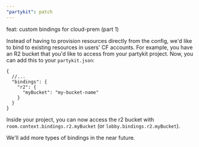 ```yaml
---
"partykit": patch
---
```


feat: custom bindings for cloud-prem (part 1)

Instead of having to provision resources directly from the config, we'd like to bind to existing resources in users' CF accounts. For example, you have an R2 bucket that you'd like to access from your partykit project. Now, you can add this to your `partykit.json`:

```jsonc
{
  //...
  "bindings": {
    "r2": {
      "myBucket": "my-bucket-name"
    }
  }
}
```

Inside your project, you can now access the r2 bucket with `room.context.bindings.r2.myBucket` (or `lobby.bindings.r2.myBucket`).

We'll add more types of bindings in the near future.
